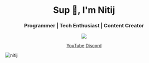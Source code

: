 <h1 align="center">Sup 👋, I'm Nitij</h1>
<h3 align="center">Programmer | Tech Enthusiast | Content Creator</h3>

<p align="center"><img align="center" src="https://github-readme-stats.vercel.app/api/top-langs/?username=nitij&layout=compact" /></p>

<p align="center">
<a href="https://www.youtube.com/c/coderadiance" target="blank">YouTube</a>
  <a href="https://discord.gg/Jb9EQhhe4h" target="blank">Discord</a>

<p align="left"> <img src="https://komarev.com/ghpvc/?username=nitij&color=red" alt="nitij" /> </p>
